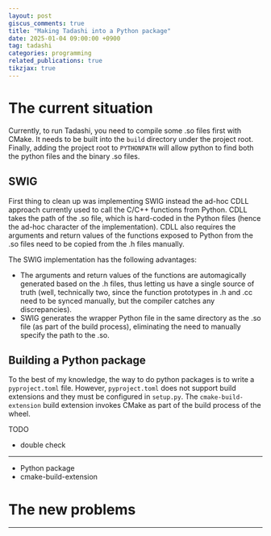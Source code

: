 ```yaml
---
layout: post
giscus_comments: true
title: "Making Tadashi into a Python package"
date: 2025-01-04 09:00:00 +0900
tag: tadashi
categories: programming
related_publications: true
tikzjax: true
---
```


# The current situation

Currently, to run Tadashi, you need to compile some .so files first
with CMake. It needs to be built into the `build` directory under the
project root. Finally, adding the project root to `PYTHONPATH` will
allow python to find both the python files and the binary .so files.

## SWIG

First thing to clean up was implementing SWIG instead the ad-hoc CDLL
approach currently used to call the C/C++ functions from Python. CDLL
takes the path of the .so file, which is hard-coded in the Python
files (hence the ad-hoc character of the implementation). CDLL also
requires the arguments and return values of the functions exposed to
Python from the .so files need to be copied from the .h files manually.

The SWIG implementation has the following advantages:

- The arguments and return values of the functions are automagically
  generated based on the .h files, thus letting us have a single
  source of truth (well, technically two, since the function
  prototypes in .h and .cc need to be synced manually, but the
  compiler catches any discrepancies).
- SWIG generates the wrapper Python file in the same directory as the
  .so file (as part of the build process), eliminating the need to
  manually specify the path to the .so.

## Building a Python package

To the best of my knowledge, the way to do python packages is to write
a `pyproject.toml` file. However, `pyproject.toml` does not support
build extensions and they must be configured in `setup.py`. The
`cmake-build-extension` build extension invokes CMake as part of the
build process of the wheel.

TODO

- double check

---

- Python package
- cmake-build-extension

# The new problems

---
